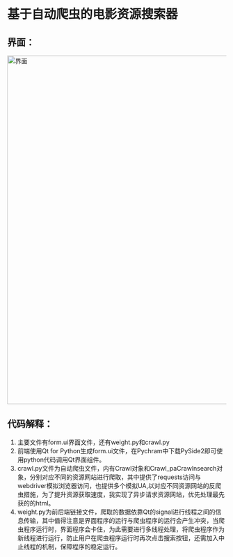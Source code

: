 # 基于自动爬虫的电影资源搜索器
## 界面：
<img width="801" alt="界面" src="https://github.com/gujiprogram/Bf4_Movie/assets/118802992/940097b4-ad67-4e0e-ad18-c31186ca9b02">  

## 代码解释：
1. 主要文件有form.ui界面文件，还有weight.py和crawl.py
3. 前端使用Qt for Python生成form.ui文件，在Pychram中下载PySide2即可使用python代码调用Qt界面组件。
4. crawl.py文件为自动爬虫文件，内有Crawl对象和Crawl_paCrawlnsearch对象，分别对应不同的资源网站进行爬取，其中提供了requests访问与webdriver模拟浏览器访问，也提供多个模拟UA,以对应不同资源网站的反爬虫措施，为了提升资源获取速度，我实现了异步请求资源网站，优先处理最先获的的html。
5. weight.py为前后端链接文件，爬取的数据依靠Qt的signal进行线程之间的信息传输，其中值得注意是界面程序的运行与爬虫程序的运行会产生冲突，当爬虫程序运行时，界面程序会卡住，为此需要进行多线程处理，将爬虫程序作为新线程进行运行，防止用户在爬虫程序运行时再次点击搜索按钮，还需加入中止线程的机制，保障程序的稳定运行。



